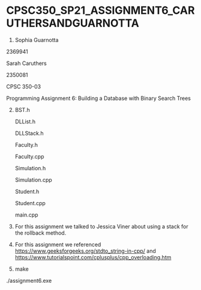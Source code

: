# CPSC350_SP21_ASSIGNMENT6_CARUTHERSANDGUARNOTTA

1. Sophia Guarnotta

  2369941

  Sarah Caruthers

  2350081

  CPSC 350-03

  Programming Assignment 6: Building a Database with Binary Search Trees

2. BST.h

   DLList.h

   DLLStack.h

   Faculty.h

   Faculty.cpp

   Simulation.h

   Simulation.cpp

   Student.h

   Student.cpp

   main.cpp

3. For this assignment we talked to Jessica Viner about using a stack for the rollback method.

4. For this assignment we referenced https://www.geeksforgeeks.org/stdto_string-in-cpp/ and https://www.tutorialspoint.com/cplusplus/cpp_overloading.htm 

5. make

  ./assignment6.exe

